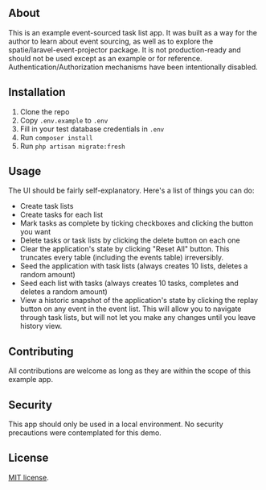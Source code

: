 ## About

This is an example event-sourced task list app.
It was built as a way for the author to learn about event sourcing, as well as to explore the spatie/laravel-event-projector package.
It is not production-ready and should not be used except as an example or for reference.
Authentication/Authorization mechanisms have been intentionally disabled.

## Installation

1. Clone the repo
2. Copy `.env.example` to `.env`
3. Fill in your test database credentials in `.env`
4. Run `composer install`
5. Run `php artisan migrate:fresh`

## Usage

The UI should be fairly self-explanatory. Here's a list of things you can do:
- Create task lists
- Create tasks for each list
- Mark tasks as complete by ticking checkboxes and clicking the button you want
- Delete tasks or task lists by clicking the delete button on each one
- Clear the application's state by clicking "Reset All" button. This truncates every table (including the events table) irreversibly.
- Seed the application with task lists (always creates 10 lists, deletes a random amount)
- Seed each list with tasks (always creates 10 tasks, completes and deletes a random amount)
- View a historic snapshot of the application's state by clicking the replay button on any event in the event list. This will allow you to navigate through task lists, but will not let you make any changes until you leave history view.

## Contributing

All contributions are welcome as long as they are within the scope of this example app.

## Security

This app should only be used in a local environment. No security precautions were contemplated for this demo.

## License

[MIT license](https://opensource.org/licenses/MIT).
